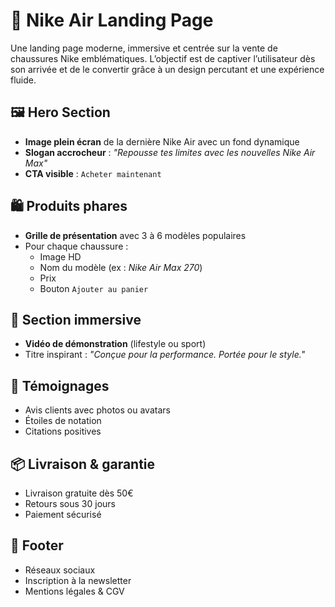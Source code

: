 # 👟 Nike Air Landing Page

Une landing page moderne, immersive et centrée sur la vente de chaussures Nike emblématiques. L’objectif est de captiver l’utilisateur dès son arrivée et de le convertir grâce à un design percutant et une expérience fluide.

## 🖼️ Hero Section
- **Image plein écran** de la dernière Nike Air avec un fond dynamique
- **Slogan accrocheur** : *"Repousse tes limites avec les nouvelles Nike Air Max"*
- **CTA visible** : `Acheter maintenant`

## 🛍️ Produits phares
- **Grille de présentation** avec 3 à 6 modèles populaires
- Pour chaque chaussure :
  - Image HD
  - Nom du modèle (ex : *Nike Air Max 270*)
  - Prix
  - Bouton `Ajouter au panier`

## 🎥 Section immersive
- **Vidéo de démonstration** (lifestyle ou sport)
- Titre inspirant : *"Conçue pour la performance. Portée pour le style."*

## 🧾 Témoignages
- Avis clients avec photos ou avatars
- Étoiles de notation
- Citations positives

## 📦 Livraison & garantie
- Livraison gratuite dès 50€
- Retours sous 30 jours
- Paiement sécurisé

## 📩 Footer
- Réseaux sociaux
- Inscription à la newsletter
- Mentions légales & CGV
